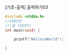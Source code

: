 [기초-출력] 출력하기03
``` C
#include <stdio.h>
//1003번
//\을 사용한다
int main(void) {
    
    printf("Hello\nWorld");

}
```
